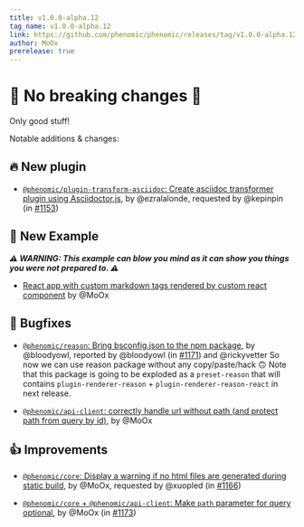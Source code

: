 ```yaml
---
title: v1.0.0-alpha.12
tag_name: v1.0.0-alpha.12
link: https://github.com/phenomic/phenomic/releases/tag/v1.0.0-alpha.12
author: MoOx
prerelease: true
---
```


# 🎉 No breaking changes 🎉

Only good stuff!

Notable additions & changes:

## 🔥 New plugin

- [`@phenomic/plugin-transform-asciidoc`: Create asciidoc transformer plugin using Asciidoctor.js](https://github.com/phenomic/phenomic/commit/807f296145e47a211488f09455b5162826fc4e41),
  by @ezralalonde, requested by @kepinpin (in
  [#1153](https://github.com/phenomic/phenomic/issues/1153))

## 🌟 New Example

**_⚠️ WARNING: This example can blow you mind as it can show you things you were
not prepared to. ⚠️_**

- [React app with custom markdown tags rendered by custom react component](https://github.com/phenomic/phenomic/commit/9631a697f54b682a9bd9fd9eb1120101e9e41279)
  by @MoOx

## 🐛 Bugfixes

- [`@phenomic/reason`: Bring bsconfig.json to the npm package](https://github.com/phenomic/phenomic/commit/b388e8ad0e17733898e09ec65eeba23617728e56),
  by @bloodyowl, reported by @bloodyowl (in
  [#1171](https://github.com/phenomic/phenomic/issues/1171)) and @rickyvetter So
  now we can use reason package without any copy/paste/hack 🙃 Note that this
  package is going to be exploded as a `preset-reason` that will contains
  `plugin-renderer-reason` + `plugin-renderer-reason-react` in next release.

- [`@phenomic/api-client`: correctly handle url without path (and protect path from query by id)](https://github.com/phenomic/phenomic/commit/bb2748162739faac0741637d111981bcab7569ef),
  by @MoOx

## 👍 Improvements

- [`@phenomic/core`: Display a warning if no html files are generated during static build](https://github.com/phenomic/phenomic/commit/e8ffa26e65f9b353d4614e97baa891c5ec84f537),
  by @MoOx, requested by @xuopled (in
  [#1166](https://github.com/phenomic/phenomic/issues/1166))

- [`@phenomic/core` + `@phenomic/api-client`: Make `path` parameter for query optional](https://github.com/phenomic/phenomic/commit/c6fdb5c48daec2955f64110c53ffa85363cc0b64),
  by @MoOx (in [#1173](https://github.com/phenomic/phenomic/issues/1173))
